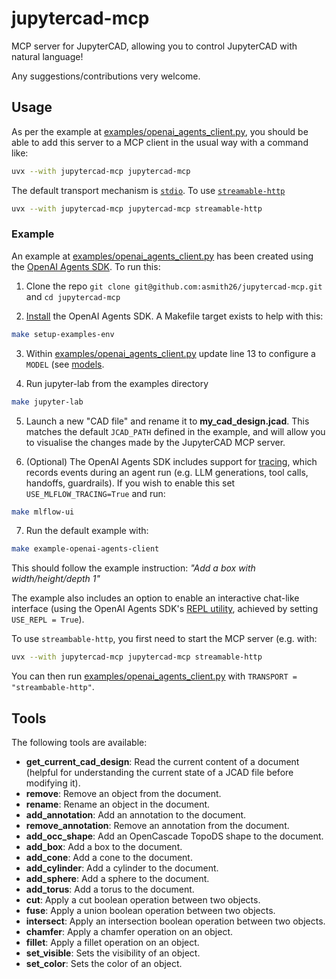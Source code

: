 # jupytercad-mcp

MCP server for JupyterCAD, allowing you to control JupyterCAD with natural language!

Any suggestions/contributions very welcome.

## Usage

As per the example at [examples/openai_agents_client.py](examples/openai_agents_client.py), you should be able to add
this server to a MCP client in the usual way with a command like: 

```bash
uvx --with jupytercad-mcp jupytercad-mcp
```

The default transport mechanism is [`stdio`](https://modelcontextprotocol.io/specification/2025-06-18/basic/transports#stdio).
To use [`streamable-http`](https://modelcontextprotocol.io/specification/2025-06-18/basic/transports#streamable-http) 

```bash
uvx --with jupytercad-mcp jupytercad-mcp streamable-http
```

### Example

An example at [examples/openai_agents_client.py](examples/openai_agents_client.py) has been created using the 
[OpenAI Agents SDK](https://github.com/openai/openai-agents-python). To run this:

1. Clone the repo `git clone git@github.com:asmith26/jupytercad-mcp.git` and `cd jupytercad-mcp`

2. [Install](https://openai.github.io/openai-agents-python/quickstart/#install-the-agents-sdk) the OpenAI Agents SDK. A 
   Makefile target exists to help with this: 

```bash
make setup-examples-env
```

3. Within [examples/openai_agents_client.py](examples/openai_agents_client.py#L13) update line 13 to configure a `MODEL`
   (see [models](https://openai.github.io/openai-agents-python/models/).
   
4. Run jupyter-lab from the examples directory

```bash
make jupyter-lab
```

5. Launch a new "CAD file" and rename it to **my_cad_design.jcad**. This matches the default `JCAD_PATH` defined in the 
   example, and will allow you to visualise the changes made by the JupyterCAD MCP server.

6. (Optional) The OpenAI Agents SDK includes support for [tracing](https://openai.github.io/openai-agents-python/tracing/),
   which records events during an agent run (e.g. LLM generations, tool calls, handoffs, guardrails). If you wish to
   enable this set `USE_MLFLOW_TRACING=True` and run:
   
```bash
make mlflow-ui
```

7. Run the default example with:

```bash
make example-openai-agents-client 
```

This should follow the example instruction: *"Add a box with width/height/depth 1"*

The example also includes an option to enable an interactive chat-like interface (using the OpenAI Agents SDK's [REPL 
utility](https://openai.github.io/openai-agents-python/repl/), achieved by setting `USE_REPL = True`).

To use `streambable-http`, you first need to start the MCP server (e.g. with: 

```bash
uvx --with jupytercad-mcp jupytercad-mcp streamable-http
```

You can then run [examples/openai_agents_client.py](examples/openai_agents_client.py) with `TRANSPORT = "streambable-http"`.

## Tools

The following tools are available:

- **get_current_cad_design**: Read the current content of a document (helpful for understanding the current state of a
  JCAD file before modifying it).
- **remove**: Remove an object from the document.
- **rename**: Rename an object in the document.
- **add_annotation**: Add an annotation to the document.
- **remove_annotation**: Remove an annotation from the document.
- **add_occ_shape**: Add an OpenCascade TopoDS shape to the document.
- **add_box**: Add a box to the document.
- **add_cone**: Add a cone to the document.
- **add_cylinder**: Add a cylinder to the document.
- **add_sphere**: Add a sphere to the document.
- **add_torus**: Add a torus to the document.
- **cut**: Apply a cut boolean operation between two objects.
- **fuse**: Apply a union boolean operation between two objects.
- **intersect**: Apply an intersection boolean operation between two objects.
- **chamfer**: Apply a chamfer operation on an object.
- **fillet**: Apply a fillet operation on an object.
- **set_visible**: Sets the visibility of an object.
- **set_color**: Sets the color of an object.
